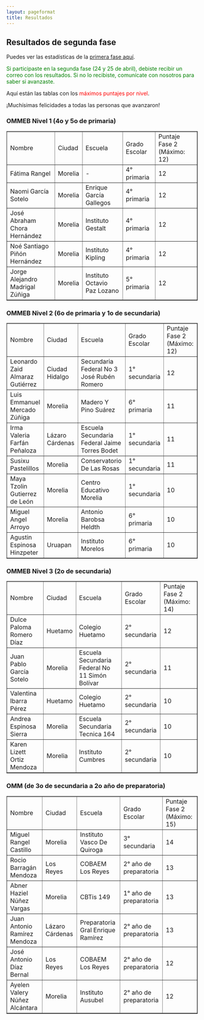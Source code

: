 ```yaml
---
layout: pageformat
title: Resultados
---
```


## Resultados de segunda fase

Puedes ver las estadísticas de la [primera fase aquí](resultadosFase1_2021).

<span style="color:green">Si participaste en la segunda fase (24 y 25 de abril), debiste recibir un correo con los resultados. Si no lo recibiste, comunícate con nosotros para saber si avanzaste.</span>

Aquí están las tablas con los <span style="color:red">máximos puntajes por nivel</span>.

¡Muchísimas felicidades a todas las personas que avanzaron!

### OMMEB Nivel 1 (4o y 5o de primaria)

<table border="1" cellpadding="0" cellspacing="0" dir="ltr" width="90%">
	<tbody>
		<tr>
			<td>Nombre</td>
			<td>Ciudad</td>
			<td>Escuela</td>
			<td>Grado Escolar</td>
			<td>Puntaje Fase 2 (Máximo: 12)</td>
		</tr>
		<tr>
			<td>F&aacute;tima Rangel</td>
			<td>Morelia</td>
			<td>-</td>
			<td>4&deg; primaria</td>
			<td>12</td>
		</tr>
		<tr>
			<td>Naomi Garc&iacute;a Sotelo</td>
			<td>Morelia</td>
			<td>Enrique Garc&iacute;a Gallegos</td>
			<td>4&deg; primaria</td>
			<td>12</td>
		</tr>
		<tr>
			<td>Jos&eacute; Abraham Chora Hern&aacute;ndez</td>
			<td>Morelia</td>
			<td>Instituto Gestalt</td>
			<td>4&deg; primaria</td>
			<td>12</td>
		</tr>
		<tr>
			<td>No&eacute; Santiago Pi&ntilde;&oacute;n Hern&aacute;ndez</td>
			<td>Morelia</td>
			<td>Instituto Kipling</td>
			<td>4&deg; primaria</td>
			<td>12</td>
		</tr>
		<tr>
			<td>Jorge Alejandro Madrigal Z&uacute;&ntilde;iga</td>
			<td>Morelia</td>
			<td>Instituto Octavio Paz Lozano</td>
			<td>5&deg; primaria</td>
			<td>12</td>
		</tr>
	</tbody>
</table>


### OMMEB Nivel 2 (6o de primaria y 1o de secundaria)

<table border="1" cellpadding="0" cellspacing="0" dir="ltr" width="90%">
	<tbody>
		<tr>
			<td>Nombre</td>
			<td>Ciudad</td>
			<td>Escuela</td>
			<td>Grado Escolar</td>
			<td>Puntaje Fase 2  (Máximo: 12)</td>
		</tr>
		<tr>
			<td>Leonardo Zaid Almaraz Guti&eacute;rrez</td>
			<td>Ciudad Hidalgo</td>
			<td>Secundaria Federal No 3 Jos&eacute; Rub&eacute;n Romero</td>
			<td>1&deg; secundaria</td>
			<td>12</td>
		</tr>
		<tr>
			<td>Luis Emmanuel Mercado Z&uacute;&ntilde;iga</td>
			<td>Morelia</td>
			<td>Madero Y Pino Su&aacute;rez</td>
			<td>6&deg; primaria</td>
			<td>11</td>
		</tr>
		<tr>
			<td>Irma Valeria Farfán Peñaloza</td>
			<td>L&aacute;zaro C&aacute;rdenas</td>
			<td>Escuela Secundaria Federal Jaime Torres Bodet</td>
			<td>1&deg; secundaria</td>
			<td>11</td>
		</tr>
		<tr>
			<td>Susixu Pastelillos</td>
			<td>Morelia</td>
			<td>Conservatorio De Las Rosas</td>
			<td>1&deg; secundaria</td>
			<td>11</td>
		</tr>
		<tr>
			<td>Maya Tzolin Gutierrez de León</td>
			<td>Morelia</td>
			<td>Centro Educativo Morelia</td>
			<td>1&deg; secundaria</td>
			<td>10</td>
		</tr>
		<tr>
			<td>Miguel Angel Arroyo</td>
			<td>Morelia</td>
			<td>Antonio Barobsa Heldth</td>
			<td>6&deg; primaria</td>
			<td>10</td>
		</tr>
		<tr>
			<td>Agustin Espinosa Hinzpeter</td>
			<td>Uruapan</td>
			<td>Instituto Morelos</td>
			<td>6&deg; primaria</td>
			<td>10</td>
		</tr>
	</tbody>
</table>


### OMMEB Nivel 3 (2o de secundaria)

<table border="1" cellpadding="0" cellspacing="0" dir="ltr" width="90%">
	<tbody>
		<tr>
			<td>Nombre</td>
			<td>Ciudad</td>
			<td>Escuela</td>
			<td>Grado Escolar</td>
			<td>Puntaje Fase 2 (Máximo: 14)</td>
		</tr>
		<tr>
			<td>Dulce Paloma Romero D&iacute;az</td>
			<td>Huetamo</td>
			<td>Colegio Huetamo</td>
			<td>2&deg; secundaria</td>
			<td>12</td>
		</tr>
		<tr>
			<td>Juan Pablo Garc&iacute;a Sotelo</td>
			<td>Morelia</td>
			<td>Escuela Secundaria Federal No 11 Sim&oacute;n Bol&iacute;var</td>
			<td>2&deg; secundaria</td>
			<td>11</td>
		</tr>
		<tr>
			<td>Valentina Ibarra P&eacute;rez</td>
			<td>Huetamo</td>
			<td>Colegio Huetamo</td>
			<td>2&deg; secundaria</td>
			<td>10</td>
		</tr>
		<tr>
			<td>Andrea Espinosa Sierra</td>
			<td>Morelia</td>
			<td>Escuela Secundaria Tecnica 164</td>
			<td>2&deg; secundaria</td>
			<td>10</td>
		</tr>
		<tr>
			<td>Karen Lizett Ortiz Mendoza</td>
			<td>Morelia</td>
			<td>Instituto Cumbres</td>
			<td>2&deg; secundaria</td>
			<td>10</td>
		</tr>
	</tbody>
</table>

### OMM (de 3o de secundaria a 2o año de preparatoria)

<table border="1" cellpadding="0" cellspacing="0" dir="ltr" width="90%">
	<tbody>
		<tr>
			<td>Nombre</td>
			<td>Ciudad</td>
			<td>Escuela</td>
			<td>Grado Escolar</td>
			<td>Puntaje Fase 2 (Máximo: 15)</td>
		</tr>
		<tr>
			<td>Miguel Rangel Castillo</td>
			<td>Morelia</td>
			<td>Instituto Vasco De Quiroga</td>
			<td>3&deg; secundaria</td>
			<td>14</td>
		</tr>
		<tr>
			<td>Rocio Barrag&aacute;n Mendoza</td>
			<td>Los Reyes</td>
			<td>COBAEM Los Reyes</td>
			<td>2&deg; a&ntilde;o de preparatoria</td>
			<td>13</td>
		</tr>
		<tr>
			<td>Abner Haziel N&uacute;&ntilde;ez Vargas</td>
			<td>Morelia</td>
			<td>CBTis 149</td>
			<td>1&deg; a&ntilde;o de preparatoria</td>
			<td>13</td>
		</tr>
		<tr>
			<td>Juan Antonio Ram&iacute;rez Mendoza</td>
			<td>L&aacute;zaro C&aacute;rdenas</td>
			<td>Preparatoria Gral Enrique Ram&iacute;rez</td>
			<td>2&deg; a&ntilde;o de preparatoria</td>
			<td>13</td>
		</tr>
		<tr>
			<td>Jos&eacute; Antonio D&iacute;az Bernal</td>
			<td>Los Reyes</td>
			<td>COBAEM Los Reyes</td>
			<td>2&deg; a&ntilde;o de preparatoria</td>
			<td>12</td>
		</tr>
		<tr>
			<td>Ayelen Valery N&uacute;&ntilde;ez Alc&aacute;ntara</td>
			<td>Morelia</td>
			<td>Instituto Ausubel</td>
			<td>2&deg; a&ntilde;o de preparatoria</td>
			<td>12</td>
		</tr>
	</tbody>
</table>
